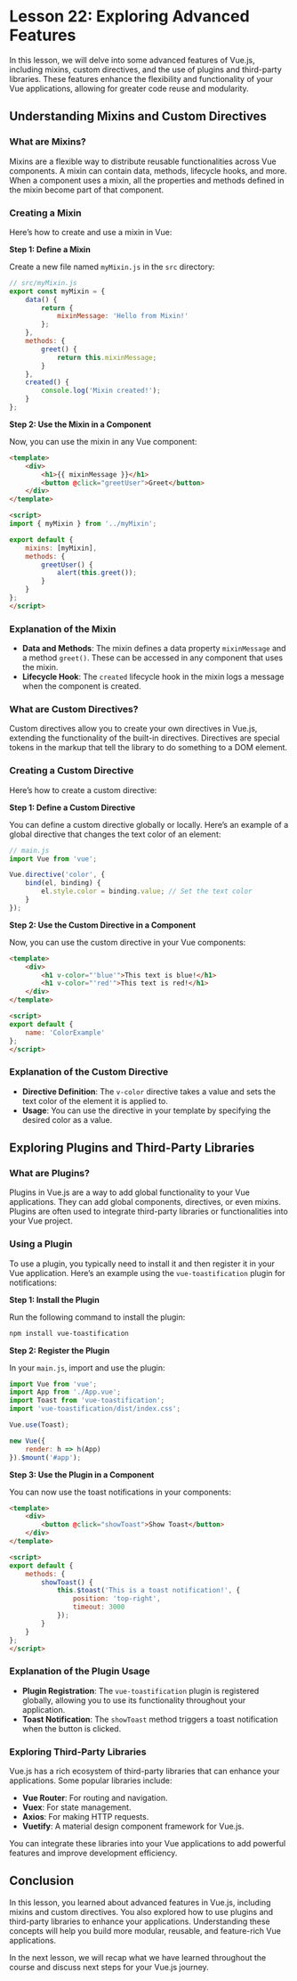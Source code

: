 # Lesson 22: Exploring Advanced Features

In this lesson, we will delve into some advanced features of Vue.js, including mixins, custom directives, and the use of plugins and third-party libraries. These features enhance the flexibility and functionality of your Vue applications, allowing for greater code reuse and modularity.

## Understanding Mixins and Custom Directives

### What are Mixins?

Mixins are a flexible way to distribute reusable functionalities across Vue components. A mixin can contain data, methods, lifecycle hooks, and more. When a component uses a mixin, all the properties and methods defined in the mixin become part of that component.

### Creating a Mixin

Here’s how to create and use a mixin in Vue:

**Step 1: Define a Mixin**

Create a new file named `myMixin.js` in the `src` directory:

```javascript
// src/myMixin.js
export const myMixin = {
    data() {
        return {
            mixinMessage: 'Hello from Mixin!'
        };
    },
    methods: {
        greet() {
            return this.mixinMessage;
        }
    },
    created() {
        console.log('Mixin created!');
    }
};
```

**Step 2: Use the Mixin in a Component**

Now, you can use the mixin in any Vue component:

```html
<template>
    <div>
        <h1>{{ mixinMessage }}</h1>
        <button @click="greetUser">Greet</button>
    </div>
</template>

<script>
import { myMixin } from '../myMixin';

export default {
    mixins: [myMixin],
    methods: {
        greetUser() {
            alert(this.greet());
        }
    }
};
</script>
```

### Explanation of the Mixin

- **Data and Methods**: The mixin defines a data property `mixinMessage` and a method `greet()`. These can be accessed in any component that uses the mixin.
- **Lifecycle Hook**: The `created` lifecycle hook in the mixin logs a message when the component is created.

### What are Custom Directives?

Custom directives allow you to create your own directives in Vue.js, extending the functionality of the built-in directives. Directives are special tokens in the markup that tell the library to do something to a DOM element.

### Creating a Custom Directive

Here’s how to create a custom directive:

**Step 1: Define a Custom Directive**

You can define a custom directive globally or locally. Here’s an example of a global directive that changes the text color of an element:

```javascript
// main.js
import Vue from 'vue';

Vue.directive('color', {
    bind(el, binding) {
        el.style.color = binding.value; // Set the text color
    }
});
```

**Step 2: Use the Custom Directive in a Component**

Now, you can use the custom directive in your Vue components:

```html
<template>
    <div>
        <h1 v-color="'blue'">This text is blue!</h1>
        <h1 v-color="'red'">This text is red!</h1>
    </div>
</template>

<script>
export default {
    name: 'ColorExample'
};
</script>
```

### Explanation of the Custom Directive

- **Directive Definition**: The `v-color` directive takes a value and sets the text color of the element it is applied to.
- **Usage**: You can use the directive in your template by specifying the desired color as a value.

## Exploring Plugins and Third-Party Libraries

### What are Plugins?

Plugins in Vue.js are a way to add global functionality to your Vue applications. They can add global components, directives, or even mixins. Plugins are often used to integrate third-party libraries or functionalities into your Vue project.

### Using a Plugin

To use a plugin, you typically need to install it and then register it in your Vue application. Here’s an example using the `vue-toastification` plugin for notifications:

**Step 1: Install the Plugin**

Run the following command to install the plugin:

```bash
npm install vue-toastification
```

**Step 2: Register the Plugin**

In your `main.js`, import and use the plugin:

```javascript
import Vue from 'vue';
import App from './App.vue';
import Toast from 'vue-toastification';
import 'vue-toastification/dist/index.css';

Vue.use(Toast);

new Vue({
    render: h => h(App)
}).$mount('#app');
```

**Step 3: Use the Plugin in a Component**

You can now use the toast notifications in your components:

```html
<template>
    <div>
        <button @click="showToast">Show Toast</button>
    </div>
</template>

<script>
export default {
    methods: {
        showToast() {
            this.$toast('This is a toast notification!', {
                position: 'top-right',
                timeout: 3000
            });
        }
    }
};
</script>
```

### Explanation of the Plugin Usage

- **Plugin Registration**: The `vue-toastification` plugin is registered globally, allowing you to use its functionality throughout your application.
- **Toast Notification**: The `showToast` method triggers a toast notification when the button is clicked.

### Exploring Third-Party Libraries

Vue.js has a rich ecosystem of third-party libraries that can enhance your applications. Some popular libraries include:

- **Vue Router**: For routing and navigation.
- **Vuex**: For state management.
- **Axios**: For making HTTP requests.
- **Vuetify**: A material design component framework for Vue.js.

You can integrate these libraries into your Vue applications to add powerful features and improve development efficiency.

## Conclusion

In this lesson, you learned about advanced features in Vue.js, including mixins and custom directives. You also explored how to use plugins and third-party libraries to enhance your applications. Understanding these concepts will help you build more modular, reusable, and feature-rich Vue applications.

In the next lesson, we will recap what we have learned throughout the course and discuss next steps for your Vue.js journey.
